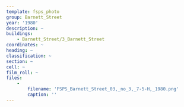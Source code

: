 ```yaml
---
template: fsps_photo
group: Barnett_Street
year: '1980'
description: ~
buildings:
    - Barnett_Street/3_Barnett_Street
coordinates: ~
heading: ~
classification: ~
section: ~
cell: ~
film_roll: ~
files:
    -
        filename: 'FSPS_Barnett_Street_03,_no_3,_7-5-H,_1980.png'
        caption: ''
---
```

